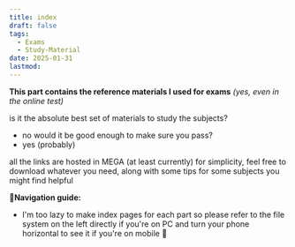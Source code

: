 ```yaml
---
title: index
draft: false
tags:
  - Exams
  - Study-Material
date: 2025-01-31
lastmod:
---
```

 
**This part contains the reference materials I used for exams** *(yes, even in the online test)*

is it the absolute best set of materials to study the subjects?
- no 
would it be good enough to make sure you pass?
- yes (probably)

all the links are hosted in MEGA (at least currently) for simplicity, feel free to download whatever you need, along with some tips for some subjects you might find helpful

**🧭Navigation guide:**

- I'm too lazy to make index pages for each part so please refer to the file system on the left directly if you're on PC and turn your phone horizontal to see it if you're on mobile 🥰

